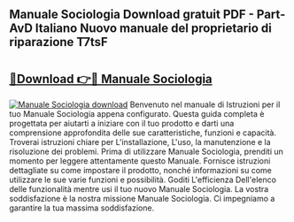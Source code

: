 ## Manuale Sociologia Download gratuit PDF - Part-AvD Italiano Nuovo manuale del proprietario di riparazione T7tsF

# <h2><a href="http://dfb4lm.blite.top/?on=Manuale+Sociologia">🔗Download 👉🔴 Manuale Sociologia</a></h2>

[![Manuale Sociologia download](https://i.imgur.com/lujVjoI.png)](http://dfb4lm.blite.top/?on=Manuale+Sociologia)
Benvenuto nel manuale di Istruzioni per il tuo Manuale Sociologia appena configurato. Questa guida completa è progettata per aiutarti a iniziare con il tuo prodotto e darti una comprensione approfondita delle sue caratteristiche, funzioni e capacità. Troverai istruzioni chiare per L'installazione, L'uso, la manutenzione e la risoluzione dei problemi. Prima di utilizzare Manuale Sociologia, prenditi un momento per leggere attentamente questo Manuale. Fornisce istruzioni dettagliate su come impostare il prodotto, nonché informazioni su come utilizzare le sue varie funzioni e possibilità. Goditi L'efficienza Dell'elenco delle funzionalità mentre usi il tuo nuovo Manuale Sociologia. La vostra soddisfazione è la nostra missione Manuale Sociologia. Ci impegniamo a garantire la tua massima soddisfazione.
